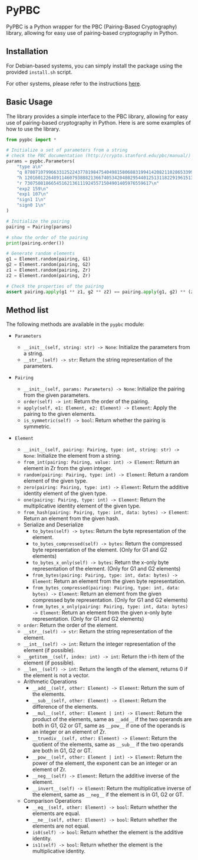 # PyPBC

PyPBC is a Python wrapper for the PBC (Pairing-Based Cryptography) library, allowing for easy use of pairing-based cryptography in Python.

## Installation

For Debian-based systems, you can simply install the package using the provided `install.sh` script.

For other systems, please refer to the instructions [here](INSTALL).

## Basic Usage

The library provides a simple interface to the PBC library, allowing for easy use of pairing-based cryptography in Python. Here is are some examples of how to use the library.

```python
from pypbc import *

# Initialize a set of parameters from a string 
# check the PBC documentation (http://crypto.stanford.edu/pbc/manual/) for more information
params = pypbc.Parameters(
    "type a\n"
    "q 8780710799663312522437781984754049815806883199414208211028653399266475630880222957078625179422662221423155858769582317459277713367317481324925129998224791\n"
    "h 12016012264891146079388821366740534204802954401251311822919615131047207289359704531102844802183906537786776\n"
    "r 730750818665451621361119245571504901405976559617\n"
    "exp2 159\n"
    "exp1 107\n"
    "sign1 1\n"
    "sign0 1\n"
)

# Initialize the pairing
pairing = Pairing(params)

# show the order of the pairing
print(pairing.order())

# Generate random elements
g1 = Element.random(pairing, G1)
g2 = Element.random(pairing, G2)
z1 = Element.random(pairing, Zr)
z2 = Element.random(pairing, Zr)

# Check the properties of the pairing
assert pairing.apply(g1 ** z1, g2 ** z2) == pairing.apply(g1, g2) ** (z1 * z2)
```

## Method list

The following methods are available in the `pypbc` module:

- `Parameters`

    - `__init__(self, string: str) -> None`: Initialize the parameters from a string.
    - `__str__(self) -> str`: Return the string representation of the parameters.

- `Pairing`
    
    - `__init__(self, params: Parameters) -> None`: Initialize the pairing from the given parameters.
    - `order(self) -> int`: Return the order of the pairing.
    - `apply(self, e1: Element, e2: Element) -> Element`: Apply the pairing to the given elements.
    - `is_symmetric(self) -> bool`: Return whether the pairing is symmetric.

- `Element`
    
    - `__init__(self, pairing: Pairing, type: int, string: str) -> None`: Initialize the element from a string.
    - `from_int(pairing: Pairing, value: int) -> Element`: Return an element in Zr from the given integer.
    - `random(pairing: Pairing, type: int) -> Element`: Return a random element of the given type.
    - `zero(pairing: Pairing, type: int) -> Element`: Return the additive identity element of the given type.
    - `one(pairing: Pairing, type: int) -> Element`: Return the multiplicative identity element of the given type.
    - `from_hash(pairing: Pairing, type: int, data: bytes) -> Element`: Return an element from the given hash.
    - Serialize and Deserialize
        - `to_bytes(self) -> bytes`: Return the byte representation of the element.
        - `to_bytes_compressed(self) -> bytes`: Return the compressed byte representation of the element. (Only for G1 and G2 elements)
        - `to_bytes_x_only(self) -> bytes`: Return the x-only byte representation of the element. (Only for G1 and G2 elements)
        - `from_bytes(pairing: Pairing, type: int, data: bytes) -> Element`: Return an element from the given byte representation.
        - `from_bytes_compressed(pairing: Pairing, type: int, data: bytes) -> Element`: Return an element from the given compressed byte representation. (Only for G1 and G2 elements)
        - `from_bytes_x_only(pairing: Pairing, type: int, data: bytes) -> Element`: Return an element from the given x-only byte representation. (Only for G1 and G2 elements)
    - `order`: Return the order of the element.
    - `__str__(self) -> str`: Return the string representation of the element.
    - `__int__(self) -> int`: Return the integer representation of the element (if possible).
    - `__getitem__(self, index: int) -> int`: Return the i-th item of the element (if possible).
    - `__len__(self) -> int`: Return the length of the element, returns 0 if the element is not a vector.
    - Arithmetic Operations
        - `__add__(self, other: Element) -> Element`: Return the sum of the elements.
        - `__sub__(self, other: Element) -> Element`: Return the difference of the elements.
        - `__mul__(self, other: Element | int) -> Element`: Return the product of the elements, same as `__add__` if the two operands are both in G1, G2 or GT, same as `__pow__` if one of the operands is an integer or an element of Zr.
        - `__truediv__(self, other: Element) -> Element`: Return the quotient of the elements, same as `__sub__` if the two operands are both in G1, G2 or GT.
        - `__pow__(self, other: Element | int) -> Element`: Return the power of the element, the exponent can be an integer or an element of Zr.
        - `__neg__(self) -> Element`: Return the additive inverse of the element.
        - `__invert__(self) -> Element`: Return the multiplicative inverse of the element, same as `__neg__` if the element is in G1, G2 or GT.
    - Comparison Operations
        - `__eq__(self, other: Element) -> bool`: Return whether the elements are equal.
        - `__ne__(self, other: Element) -> bool`: Return whether the elements are not equal.
        - `is0(self) -> bool`: Return whether the element is the additive identity.
        - `is1(self) -> bool`: Return whether the element is the multiplicative identity.

